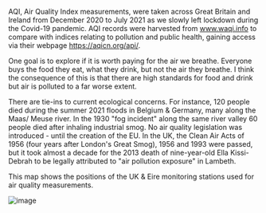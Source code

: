 AQI, Air Quality Index measurements, were taken across Great Britain and Ireland from December 2020 to July 2021 as we slowly left lockdown during the Covid-19 pandemic.  AQI records were harvested from www.waqi.info to compare with indices relating to pollution and public health, gaining access via their webpage https://aqicn.org/api/.

One goal is to explore if it is worth paying for the air we breathe. Everyone buys the food they eat, what they drink, but not the air they breathe. I think the consequence of this is that there are high standards for food and drink but air is polluted to a far worse extent. 

There are tie-ins to current ecological concerns.  For instance, 120 people died during the summer 2021 floods in Belgium & Germany, many along the Maas/ Meuse river.  In the 1930 "fog incident" along the same river valley 60 people died after inhaling industrial smog.  No air quality legislation was introduced - until the creation of the EU.  In the UK, the Clean Air Acts of 1956 (four years after London's Great Smog), 1956 and 1993 were passed, but it took almost a decade for the 2013 death of nine-year-old Ella Kissi-Debrah to be legally attributed to "air pollution exposure" in Lambeth.

This map shows the positions of the UK & Eire monitoring stations used for air quality measurements.

![image](https://user-images.githubusercontent.com/38632007/127888832-baa0cef5-ffcb-4234-95bf-22b613c5bdb5.png)

